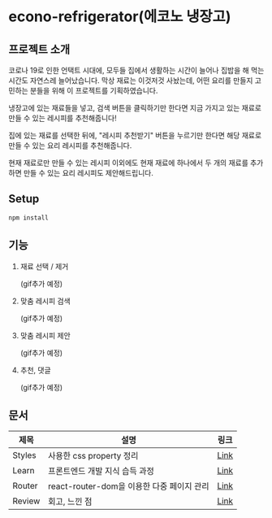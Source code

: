 # econo-refrigerator(에코노 냉장고)

## 프로젝트 소개

코로나 19로 인한 언택트 시대에, 모두들 집에서 생활하는 시간이 늘어나 집밥을 해 먹는 시간도 자연스레 늘어났습니다. 막상 재료는 이것저것 사놨는데, 어떤 요리를 만들지 고민하는 분들을 위해 이 프로젝트를 기획하였습니다. 

냉장고에 있는 재료들을 넣고, 검색 버튼을 클릭하기만 한다면 지금 가지고 있는 재료로 만들 수 있는 레시피를 추천해줍니다!

집에 있는 재료를 선택한 뒤에, "레시피 추천받기" 버튼을 누르기만 한다면 해당 재료로 만들 수 있는 요리 레시피를 추천해줍니다. 

현재 재료로만 만들 수 있는 레시피 이외에도 현재 재료에 하나에서 두 개의 재료를 추가하면 만들 수 있는 요리 레시피도 제안해드립니다.

## Setup


```bash
npm install
```

## 기능
1. 재료 선택 / 제거
   
   (gif추가 예정)
2. 맞춤 레시피 검색


   (gif추가 예정)
3. 맞춤 레시피 제안


   (gif추가 예정)
4. 추천, 댓글


   (gif추가 예정)

## 문서
| 제목    | 설명                         |링크                              |
| -------- | ------------------------------------ | ---------------------------------------- |
| Styles   | 사용한 css property 정리    | [Link](./Documents/Styles.md)   |
| Learn  | 프론트엔드 개발 지식 습득 과정  | [Link](./Documents/Learn.md)  |
| Router   |  react-router-dom을 이용한 다중 페이지 관리  | [Link](./Documents/Router.md)   |
| Review | 회고, 느낀 점    | [Link](./Documents/Review.md) |